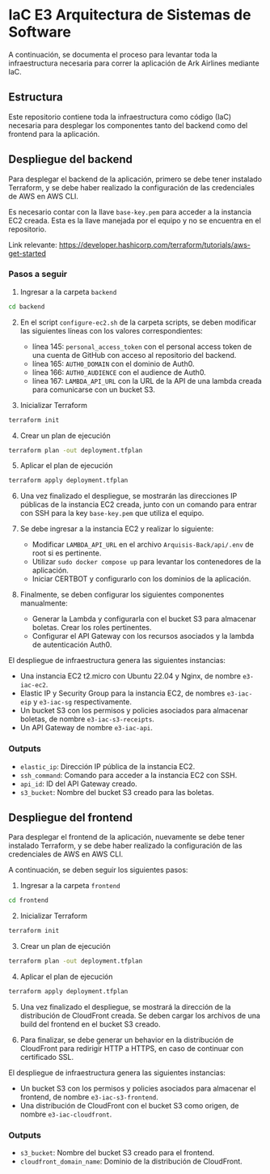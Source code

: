 # IaC E3 Arquitectura de Sistemas de Software

A continuación, se documenta el proceso para levantar toda la infraestructura necesaria para correr la aplicación de Ark Airlines mediante IaC.

## Estructura

Este repositorio contiene toda la infraestructura como código (IaC) necesaria para desplegar los componentes tanto del backend como del frontend para la aplicación.

## Despliegue del backend

Para desplegar el backend de la aplicación, primero se debe tener instalado Terraform, y se debe haber realizado la configuración de las credenciales de AWS en AWS CLI.

Es necesario contar con la llave `base-key.pem` para acceder a la instancia EC2 creada. Esta es la llave manejada por el equipo y no se encuentra en el repositorio.

Link relevante: https://developer.hashicorp.com/terraform/tutorials/aws-get-started

### Pasos a seguir

1. Ingresar a la carpeta `backend`
```bash
cd backend
```

2. En el script `configure-ec2.sh` de la carpeta scripts, se deben modificar las siguientes líneas con los valores correspondientes:
    * línea 145: `personal_access_token` con el personal access token de una cuenta de GitHub con acceso al repositorio del backend.
    * línea 165: `AUTH0_DOMAIN` con el dominio de Auth0.
    * línea 166: `AUTH0_AUDIENCE` con el audience de Auth0.
    * línea 167: `LAMBDA_API_URL` con la URL de la API de una lambda creada para comunicarse con un bucket S3.

3. Inicializar Terraform
```bash
terraform init
```

4. Crear un plan de ejecución
```bash
terraform plan -out deployment.tfplan
```

5. Aplicar el plan de ejecución
```bash
terraform apply deployment.tfplan
```

6. Una vez finalizado el despliegue, se mostrarán las direcciones IP públicas de la instancia EC2 creada, junto con un comando para entrar con SSH para la key `base-key.pem` que utiliza el equipo.

7. Se debe ingresar a la instancia EC2 y realizar lo siguiente:
    * Modificar `LAMBDA_API_URL` en el archivo `Arquisis-Back/api/.env` de root si es pertinente.
    * Utilizar `sudo docker compose up` para levantar los contenedores de la aplicación.
    * Iniciar CERTBOT y configurarlo con los dominios de la aplicación.

8. Finalmente, se deben configurar los siguientes componentes manualmente:
    * Generar la Lambda y configurarla con el bucket S3 para almacenar boletas. Crear los roles pertinentes.
    * Configurar el API Gateway con los recursos asociados y la lambda de autenticación Auth0.

El despliegue de infraestructura genera las siguientes instancias:
* Una instancia EC2 t2.micro con Ubuntu 22.04 y Nginx, de nombre `e3-iac-ec2`.
* Elastic IP y Security Group para la instancia EC2, de nombres `e3-iac-eip` y `e3-iac-sg` respectivamente.
* Un bucket S3 con los permisos y policies asociados para almacenar boletas, de nombre `e3-iac-s3-receipts`.
* Un API Gateway de nombre `e3-iac-api`.

### Outputs

* `elastic_ip`: Dirección IP pública de la instancia EC2.
* `ssh_command`: Comando para acceder a la instancia EC2 con SSH.
* `api_id`: ID del API Gateway creado.
* `s3_bucket`: Nombre del bucket S3 creado para las boletas.


## Despliegue del frontend

Para desplegar el frontend de la aplicación, nuevamente se debe tener instalado Terraform, y se debe haber realizado la configuración de las credenciales de AWS en AWS CLI.

A continuación, se deben seguir los siguientes pasos:

1. Ingresar a la carpeta `frontend`
```bash
cd frontend
```

2. Inicializar Terraform
```bash
terraform init
```

3. Crear un plan de ejecución
```bash
terraform plan -out deployment.tfplan
```

4. Aplicar el plan de ejecución
```bash
terraform apply deployment.tfplan
```

5. Una vez finalizado el despliegue, se mostrará la dirección de la distribución de CloudFront creada. Se deben cargar los archivos de una build del frontend en el bucket S3 creado.

6. Para finalizar, se debe generar un behavior en la distribución de CloudFront para redirigir HTTP a HTTPS, en caso de continuar con certificado SSL.

El despliegue de infraestructura genera las siguientes instancias:
* Un bucket S3 con los permisos y policies asociados para almacenar el frontend, de nombre `e3-iac-s3-frontend`.
* Una distribución de CloudFront con el bucket S3 como origen, de nombre `e3-iac-cloudfront`.

### Outputs

* `s3_bucket`: Nombre del bucket S3 creado para el frontend.
* `cloudfront_domain_name`: Dominio de la distribución de CloudFront.


